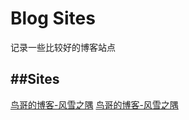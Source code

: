# Blog Sites
记录一些比较好的博客站点

##Sites
---
[鸟哥的博客-风雪之隅](http://www.laruence.com)
<a href="http://www.laruence.com" target="_blank">鸟哥的博客-风雪之隅</a>